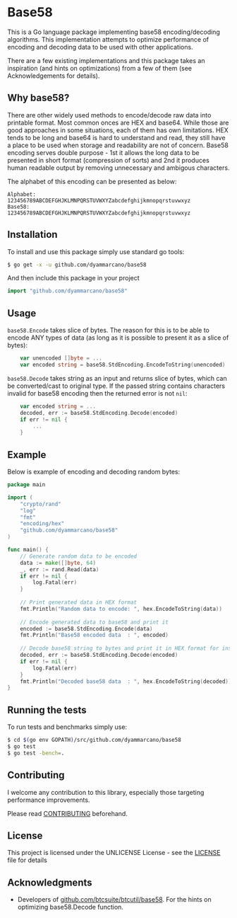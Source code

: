 # Base58

This is a Go language package implementing base58 encoding/decoding algorithms. This implementation attempts to optimize performance of encoding and decoding data to be used with other applications.

There are a few existing implementations and this package takes an inspiration (and hints on optimizations) from a few of them (see Acknowledgements for details).

## Why base58?

There are other widely used methods to encode/decode raw data into printable format. Most common onces are HEX and base64. While those are good approaches in some situations, each of them has own limitations. HEX tends to be long and base64 is hard to understand and read, they still have a place to be used when storage and readability are not of concern. Base58 encoding serves double purpose - 1st it allows the long data to be presented in short format (compression of sorts) and 2nd it produces human readable output by removing unnecessary and ambigous characters.

The alphabet of this encoding can be presented as below:

```text
Alphabet:       123456789ABCDEFGHJKLMNPQRSTUVWXYZabcdefghijkmnopqrstuvwxyz
Base58:         123456789ABCDEFGHJKLMNPQRSTUVWXYZabcdefghijkmnopqrstuvwxyz
```

## Installation

To install and use this package simply use standard go tools:

```bash
$ go get -x -u github.com/dyammarcano/base58
```

And then include this package in your project

```go
import "github.com/dyammarcano/base58"
```

## Usage

`base58.Encode` takes slice of bytes. The reason for this is to be able to encode ANY types of data (as long as it is possible to present it as a slice of bytes):

```go
    var unencoded []byte = ...
    var encoded string = base58.StdEncoding.EncodeToString(unencoded)
```

`base58.Decode` takes string as an input and returns slice of bytes, which can be converted/cast to original type. If the passed string contains characters invalid for base58 encoding then the returned error is not `nil`:

```go
    var encoded string = ...
    decoded, err := base58.StdEncoding.Decode(encoded)
    if err != nil {
        ...
    }
```

## Example

Below is example of encoding and decoding random bytes:

```go
package main

import (
    "crypto/rand"
    "log"
    "fmt"
    "encoding/hex"
    "github.com/dyammarcano/base58"
)

func main() {
    // Generate random data to be encoded
    data := make([]byte, 64)
    _, err := rand.Read(data)
    if err != nil {
        log.Fatal(err)
    }
    
    // Print generated data in HEX format
    fmt.Println("Random data to encode: ", hex.EncodeToString(data))
    
    // Encode generated data to base58 and print it
    encoded := base58.StdEncoding.Encode(data)
    fmt.Println("Base58 encoded data  : ", encoded)
    
    // Decode base58 string to bytes and print it in HEX format for inspection
    decoded, err := base58.StdEncoding.Decode(encoded)
    if err != nil {
        log.Fatal(err)
    }
    fmt.Println("Decoded base58 data  : ", hex.EncodeToString(decoded))
}

```

## Running the tests

To run tests and benchmarks simply use:

```bash
$ cd $(go env GOPATH)/src/github.com/dyammarcano/base58
$ go test
$ go test -bench=.
```

## Contributing

I welcome any contribution to this library, especially those targeting performance improvements.

Please read [CONTRIBUTING](CONTRIBUTING) beforehand.

## License

This project is licensed under the UNLICENSE License - see the [LICENSE](LICENSE) file for details

## Acknowledgments

* Developers of [github.com/btcsuite/btcutil/base58](https://github.com/btcsuite/btcutil/tree/master/base58). For the hints on optimizing base58.Decode function.
